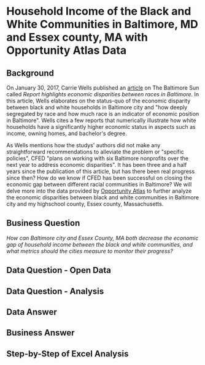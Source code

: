 # Household Income of the Black and White Communities in Baltimore, MD and Essex county, MA with Opportunity Atlas Data

## Background
On January 30, 2017, Carrie Wells published an [article](https://www.baltimoresun.com/maryland/baltimore-city/bs-md-racial-wealth-divide-20170130-story.html) on The Baltimore Sun called _Report highlights economic disparities between races in Baltimore_. In this article, Wells elaborates on the status-quo of the economic disparity between black and white households in Baltimore city and "how deeply segregated by race and how much race is an indicator of economic position in Baltimore". Wells cites a few reports that numerically illustrate how white households have a significantly higher economic status in aspects such as income, owning homes, and bachelor's degree. 

As Wells mentions how the studys' authors did not make any straightforward recommendations to alleviate the problem or "specific policies", CFED "plans on working with six Baltimore nonprofits over the next year to address economic disparities". It has been three and a half years since the publication of this article, but has there been real progress since then? How do we know if CFED has been successful on closing the economic gap between different racial communities in Baltimore? We will delve more into the data provided by [Opportunity Atlas](https://www.opportunityatlas.org) to further analyze the economic disparities between black and white communities in Baltimore city and my highschool county, Essex county, Massachusetts.
## Business Question
_How can Baltimore city and Essex County, MA both decrease the economic gap of household income between the black and white communities, and what metrics should the cities measure to monitor their progress?_
## Data Question - Open Data

## Data Question - Analysis

## Data Answer

## Business Answer

## Step-by-Step of Excel Analysis
